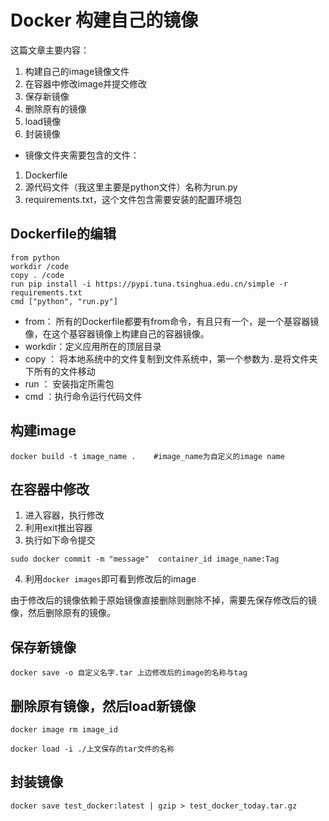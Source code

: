 # Docker 构建自己的镜像

这篇文章主要内容：
1. 构建自己的image镜像文件
2. 在容器中修改image并提交修改
3. 保存新镜像
4. 删除原有的镜像
5. load镜像
6. 封装镜像

* 镜像文件夹需要包含的文件：
1. Dockerfile
2. 源代码文件（我这里主要是python文件）名称为run.py
3. requirements.txt，这个文件包含需要安装的配置环境包

## Dockerfile的编辑
```shell
from python
workdir /code
copy . /code
run pip install -i https://pypi.tuna.tsinghua.edu.cn/simple -r requirements.txt
cmd ["python", "run.py"]
```

* from： 所有的Dockerfile都要有from命令，有且只有一个，是一个基容器镜像，在这个基容器镜像上构建自己的容器镜像。
* workdir：定义应用所在的顶层目录 
* copy ： 将本地系统中的文件复制到文件系统中，第一个参数为`.`是将文件夹下所有的文件移动 
* run ： 安装指定所需包
* cmd ：执行命令运行代码文件

## 构建image
```
docker build -t image_name .    #image_name为自定义的image name
```

## 在容器中修改
1. 进入容器，执行修改
2. 利用exit推出容器
3. 执行如下命令提交
```
sudo docker commit -m "message"  container_id image_name:Tag
```
4. 利用`docker images`即可看到修改后的image


由于修改后的镜像依赖于原始镜像直接删除则删除不掉，需要先保存修改后的镜像，然后删除原有的镜像。

## 保存新镜像
```
docker save -o 自定义名字.tar 上边修改后的image的名称与tag
```


## 删除原有镜像，然后load新镜像
```
docker image rm image_id
```

```
docker load -i ./上文保存的tar文件的名称
```


## 封装镜像
```
docker save test_docker:latest | gzip > test_docker_today.tar.gz
```